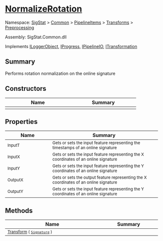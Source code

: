 # [NormalizeRotation](./NormalizeRotation.md)

Namespace: [SigStat]() > [Common](./../../../README.md) > [PipelineItems]() > [Transforms]() > [Preprocessing](./README.md)

Assembly: SigStat.Common.dll

Implements [ILoggerObject](./../../../ILoggerObject.md), [IProgress](./../../../Helpers/IProgress.md), [IPipelineIO](./../../../Pipeline/IPipelineIO.md), [ITransformation](./../../../ITransformation.md)

## Summary
Performs rotation normalization on the online signature

## Constructors

| Name | Summary | 
| --- | --- | 
| <sub></sub><img width=200/>  | <sub></sub><img width=200/>  | <br>


## Properties

| Name | Summary | 
| --- | --- | 
| <sub>InputT</sub><img width=200/>  | <sub>Gets or sets the input feature representing the timestamps of an online signature</sub><img width=200/>  | <br>
| <sub>InputX</sub><img width=200/>  | <sub>Gets or sets the input feature representing the X coordinates of an online signature</sub><img width=200/>  | <br>
| <sub>InputY</sub><img width=200/>  | <sub>Gets or sets the input feature representing the Y coordinates of an online signature</sub><img width=200/>  | <br>
| <sub>OutputX</sub><img width=200/>  | <sub>Gets or sets the output feature representing the X coordinates of an online signature</sub><img width=200/>  | <br>
| <sub>OutputY</sub><img width=200/>  | <sub>Gets or sets the input feature representing the Y coordinates of an online signature</sub><img width=200/>  | <br>


## Methods

| Name | Summary | 
| --- | --- | 
| <sub>[Transform](./Methods/NormalizeRotation-100663777.md) ( [`Signature`](./../../../Signature.md) )</sub><img width=200/>  | <sub></sub><img width=200/>  | <br>


